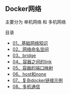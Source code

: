 ## Docker网络

主要分为 单机网络 和 多机网络

目录
- [01、基础网络知识](./readme1.md#class03-01)
- [02、网络命名空间](./readme1.md#class03-02)
- [03、bridge](./readme1.md#class03-03)
- [04、容器之间的link](./readme2.md#04、容器之间的link)
- [05、容器的端口映射](./readme2.md#05、容器的端口映射)
- [06、host和none](./readme2.md#06、host和none)
- [07、复杂docker链接示例](./readme2.md#07、复杂docker链接示例)
- [08、多机通信](./readme2.md#08、多机通信)

